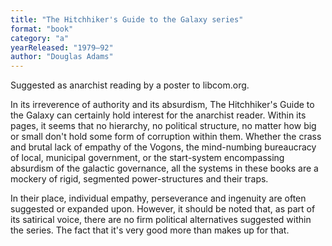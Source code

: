 ```yaml
---
title: "The Hitchhiker's Guide to the Galaxy series"
format: "book"
category: "a"
yearReleased: "1979–92"
author: "Douglas Adams"
---
```

Suggested as anarchist reading by a poster to libcom.org.

In its irreverence of authority and its absurdism, The Hitchhiker's Guide to the Galaxy can certainly hold interest for the anarchist reader. Within its pages, it seems that no hierarchy, no political structure, no matter how big or small don't hold some form of corruption within them. Whether the crass and brutal lack of empathy of the Vogons, the mind-numbing bureaucracy of local, municipal government, or the start-system encompassing absurdism of the galactic governance, all the systems in these books are a mockery of rigid, segmented power-structures and their traps.

In their place, individual empathy, perseverance and ingenuity are often suggested or expanded upon. However, it should be noted that, as part of its satirical voice, there are no firm political alternatives suggested within the series. The fact that it's very good more than makes up for that.
